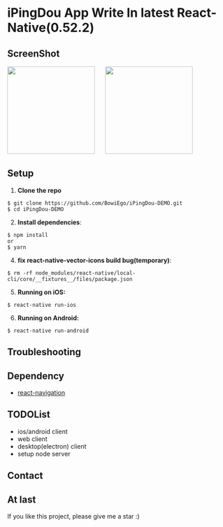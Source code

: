# iPingDou App Write In latest React-Native(0.52.2)

## ScreenShot
<img width="200" style="display:inline-block;margin-right:20px" src="http://o9kkuebr4.bkt.clouddn.com/iPingDouScreenshot1.jpeg">
<img width="200" style="display:inline-block;margin-right:20px" src="http://o9kkuebr4.bkt.clouddn.com/iPingDouScreenshot2.jpeg">

## Setup

1. **Clone the repo**
```
$ git clone https://github.com/BowiEgo/iPingDou-DEMO.git
$ cd iPingDou-DEMO
```

2. **Install dependencies**:
```
$ npm install
or
$ yarn
```

4. **fix react-native-vector-icons build bug(temporary)**:
```
$ rm -rf node_modules/react-native/local-cli/core/__fixtures__/files/package.json
```


5. **Running on iOS:**
```
$ react-native run-ios
```

6. **Running on Android:**
```
$ react-native run-android
```

## Troubleshooting

## Dependency
* [react-navigation](https://github.com/react-community/react-navigation)

## TODOList
* ios/android client
* web client
* desktop(electron) client
* setup node server

## Contact

## At last
If you like this project, please give me a star  :)
